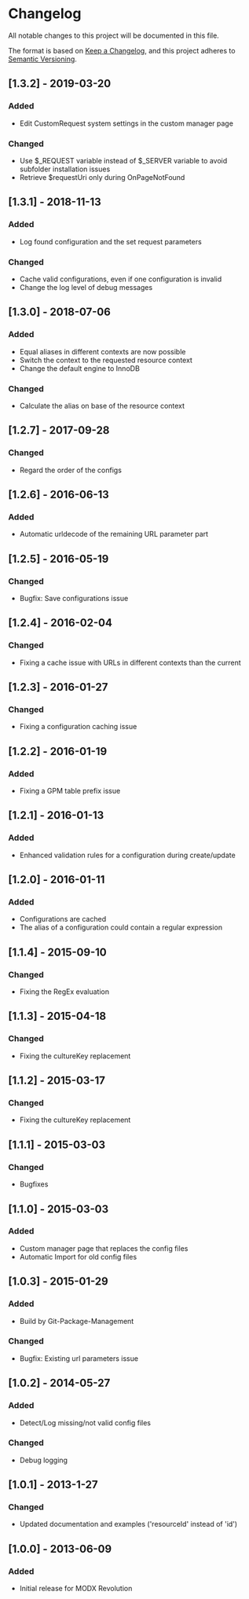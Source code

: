 # Changelog
All notable changes to this project will be documented in this file.

The format is based on [Keep a Changelog](https://keepachangelog.com/en/1.0.0/),
and this project adheres to [Semantic Versioning](https://semver.org/spec/v2.0.0.html).

## [1.3.2] - 2019-03-20
### Added
- Edit CustomRequest system settings in the custom manager page
### Changed
- Use $_REQUEST variable instead of $_SERVER variable to avoid subfolder installation issues
- Retrieve $requestUri only during OnPageNotFound

## [1.3.1] - 2018-11-13
### Added
- Log found configuration and the set request parameters
### Changed
- Cache valid configurations, even if one configuration is invalid
- Change the log level of debug messages

## [1.3.0] - 2018-07-06
### Added
- Equal aliases in different contexts are now possible
- Switch the context to the requested resource context
- Change the default engine to InnoDB
### Changed
- Calculate the alias on base of the resource context

## [1.2.7] - 2017-09-28
### Changed
- Regard the order of the configs

## [1.2.6] - 2016-06-13
### Added
- Automatic urldecode of the remaining URL parameter part

## [1.2.5] - 2016-05-19
### Changed
- Bugfix: Save configurations issue

## [1.2.4] - 2016-02-04
### Changed
- Fixing a cache issue with URLs in different contexts than the current

## [1.2.3] - 2016-01-27
### Changed
- Fixing a configuration caching issue

## [1.2.2] - 2016-01-19
### Added
- Fixing a GPM table prefix issue

## [1.2.1] - 2016-01-13
### Added
- Enhanced validation rules for a configuration during create/update

## [1.2.0] - 2016-01-11
### Added
- Configurations are cached
- The alias of a configuration could contain a regular expression

## [1.1.4] - 2015-09-10
### Changed
- Fixing the RegEx evaluation

## [1.1.3] - 2015-04-18
### Changed
- Fixing the cultureKey replacement

## [1.1.2] - 2015-03-17
### Changed
- Fixing the cultureKey replacement

## [1.1.1] - 2015-03-03
### Changed
- Bugfixes

## [1.1.0] - 2015-03-03
### Added
- Custom manager page that replaces the config files
- Automatic Import for old config files

## [1.0.3] - 2015-01-29
### Added
- Build by Git-Package-Management
### Changed
- Bugfix: Existing url parameters issue

## [1.0.2] - 2014-05-27
### Added
- Detect/Log missing/not valid config files
### Changed
- Debug logging

## [1.0.1] - 2013-1-27
### Changed
- Updated documentation and examples ('resourceId' instead of 'id')

## [1.0.0] - 2013-06-09
### Added
- Initial release for MODX Revolution
